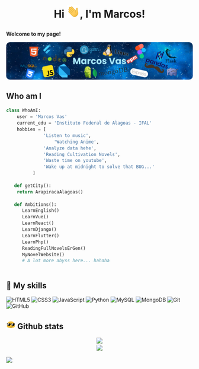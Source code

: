 # <p align="center">Hi <img src="gifs/hi.gif" width="35px">, I'm Marcos!</p>

**Welcome to my page!**

<img style="border-radius:10px" src="imgs/header.png"/> 

## Who am I

```py
class WhoAmI:
	user = 'Marcos Vas'
   	current_edu = 'Instituto Federal de Alagoas - IFAL'
   	hobbies = [
		      'Listen to music',
	       	      'Watching Anime',
		      'Analyze data hehe',
		      'Reading Cultivation Novels',
		      'Waste time on youtube',
		      'Wake up at midnight to solve that BUG...'
   		  ]
   
   def getCity():
   	return ArapiracaAlagoas()
   
   def Ambitions():
      LearnEnglish()
      LearnVue()
      LearnReact()
      LearnDjango()
      LearnFlutter()
      LearnPhp()
      ReadingFullNovelsErGen()
      MyNovelWebsite()
      # A lot more abyss here... hahaha
   
```

## 💽 My skills
![HTML5](https://img.shields.io/badge/html5%20-%23E34F26.svg?&style=for-the-badge&logo=html5&logoColor=white)
![CSS3](https://img.shields.io/badge/css3%20-%231572B6.svg?&style=for-the-badge&logo=css3&logoColor=white)
![JavaScript](https://img.shields.io/badge/javascript%20-%23323330.svg?&style=for-the-badge&logo=javascript&logoColor=%23F7DF1E)
![Python](https://img.shields.io/badge/python-%230095D5.svg?&style=for-the-badge&logo=python&logoColor=white)
![MySQL](https://img.shields.io/badge/mysql-%2300f.svg?&style=for-the-badge&logo=mysql&logoColor=white)
![MongoDB](https://img.shields.io/badge/MongoDB-%234ea94b.svg?&style=for-the-badge&logo=mongodb&logoColor=white)
![Git](https://img.shields.io/badge/git%20-%23F05033.svg?&style=for-the-badge&logo=git&logoColor=white)
![GitHub](https://img.shields.io/badge/github%20-%23121011.svg?&style=for-the-badge&logo=github&logoColor=white)

## <img src="gifs/haha.gif" width="25px"> Github stats
<p align="center">
    <img
       width="500"
      src="https://github-readme-stats.vercel.app/api?username=marcos-inja&count_private=true&show_icons=true&custom_title=Github&theme=algolia&layout=compact&border_radius=8"
    />
    <br>
    <img width="500" src="https://github-readme-stats.vercel.app/api/top-langs/?username=marcos-inja&theme=algolia&layout=compact&custom_title=Most%20Used&border_radius=8"/>
</p>

![](https://komarev.com/ghpvc/?username=marcos-inja&color=blue&style=flat)
<!---
marcos-inja/marcos-inja is a ✨ special ✨ repository because its `README.md` (this file) appears on your GitHub profile.
You can click the Preview link to take a look at your changes.
--->
